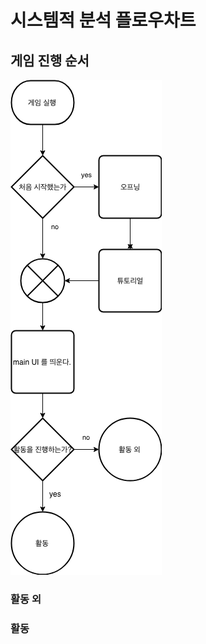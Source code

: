 시스템적 분석 플로우차트
======================

## 게임 진행 순서
![start image](https://github.com/arkss/introduce/blob/2015540001_subject1/img/start.png)

### 활동 외


### 활동 




 
